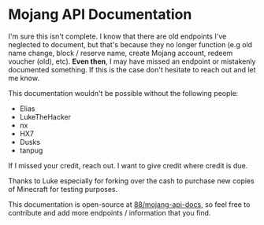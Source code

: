 # Mojang API Documentation
I'm sure this isn't complete. I know that there are old endpoints I've neglected to document, but that's because they no longer function (e.g old name change, block / reserve name, create Mojang account, redeem voucher (old), etc). **Even then**, I may have missed an endpoint or mistakenly documented something. If this is the case don't hesitate to reach out and let me know.

This documentation wouldn't be possible without the following people:

- Elias
- LukeTheHacker
- nx
- HX7
- Dusks
- tanpug

If I missed your credit, reach out. I want to give credit where credit is due.

Thanks to Luke especially for forking over the cash to purchase new copies of Minecraft for testing purposes.

This documentation is open-source at [88/mojang-api-docs](https://github.com/88/mojang-api-docs), so feel free to contribute and add more endpoints / information that you find.

